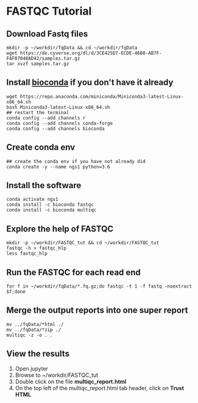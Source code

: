 # FASTQC Tutorial


## Download Fastq files
```
mkdir -p ~/workdir/fqData && cd ~/workdir/fqData
wget https://de.cyverse.org/dl/d/3CE425D7-ECDE-46B8-AB7F-FAF07048AD42/samples.tar.gz
tar xvzf samples.tar.gz
```

## Install [bioconda](https://docs.conda.io/en/latest/miniconda.html) if you don't have it already

```
wget https://repo.anaconda.com/miniconda/Miniconda3-latest-Linux-x86_64.sh
bash Miniconda3-latest-Linux-x86_64.sh
## restart the terminal
conda config --add channels r
conda config --add channels conda-forge
conda config --add channels bioconda
```

## Create conda env

```
## create the conda env if you have not already did
conda create -y --name ngs1 python=3.6
```

## Install the software
```
conda activate ngs1
conda install -c bioconda fastqc 
conda install -c bioconda multiqc 
```

## Explore the help of FASTQC
```
mkdir -p ~/workdir/FASTQC_tut && cd ~/workdir/FASTQC_tut
fastqc -h > fastqc_hlp
less fastqc_hlp
```

## Run the FASTQC for each read end
```
for f in ~/workdir/fqData/*.fq.gz;do fastqc -t 1 -f fastq -noextract $f;done
```

## Merge the output reports into one super report
```
mv ../fqData/*html ./
mv ../fqData/*zip ./
multiqc -z -o . .
```

## View the results

1. Open jupyter
2. Browse to ~/workdir/FASTQC_tut
3. Double click on the file **multiqc_report.html**
4. On the top left of the multiqc_report.html tab header, click on **Trust HTML**
